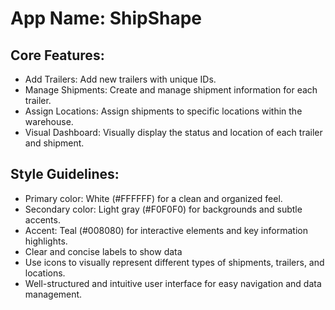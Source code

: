 # **App Name**: ShipShape

## Core Features:

- Add Trailers: Add new trailers with unique IDs.
- Manage Shipments: Create and manage shipment information for each trailer.
- Assign Locations: Assign shipments to specific locations within the warehouse.
- Visual Dashboard: Visually display the status and location of each trailer and shipment.

## Style Guidelines:

- Primary color: White (#FFFFFF) for a clean and organized feel.
- Secondary color: Light gray (#F0F0F0) for backgrounds and subtle accents.
- Accent: Teal (#008080) for interactive elements and key information highlights.
- Clear and concise labels to show data
- Use icons to visually represent different types of shipments, trailers, and locations.
- Well-structured and intuitive user interface for easy navigation and data management.